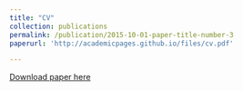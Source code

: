 ```yaml
---
title: "CV"
collection: publications
permalink: /publication/2015-10-01-paper-title-number-3
paperurl: 'http://academicpages.github.io/files/cv.pdf'

---
```


[Download paper here](http://academicpages.github.io/files/cv.pdf)
